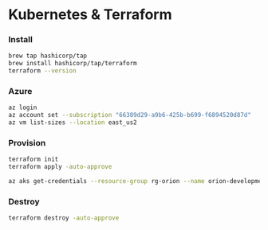 # Kubernetes & Terraform

### Install
```sh
brew tap hashicorp/tap
brew install hashicorp/tap/terraform
terraform --version
```

### Azure
```sh
az login
az account set --subscription "66389d29-a9b6-425b-b699-f6894520d87d"
az vm list-sizes --location east_us2
```

### Provision
```sh
terraform init
terraform apply -auto-approve

az aks get-credentials --resource-group rg-orion --name orion-development --overwrite-existing
```

### Destroy
```sh
terraform destroy -auto-approve
```